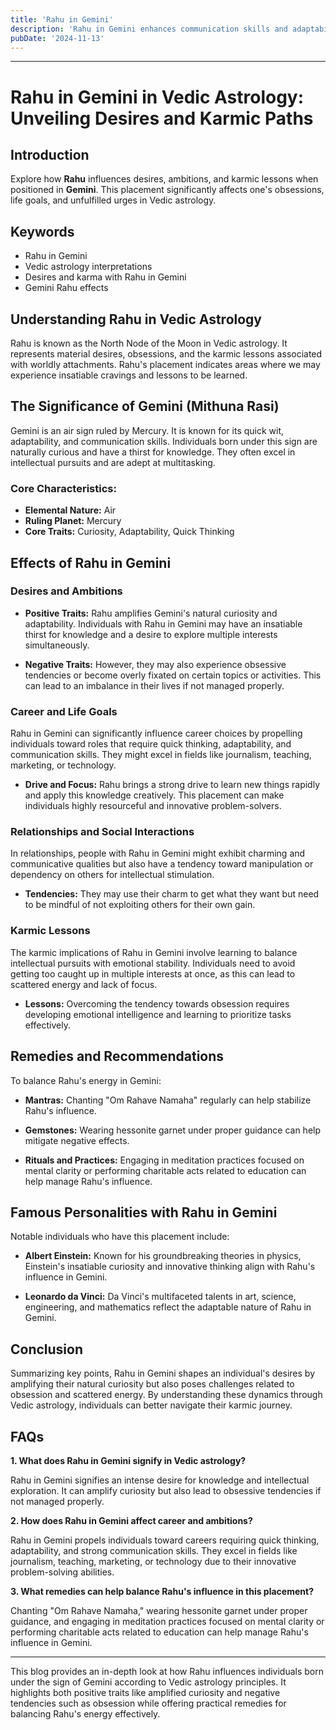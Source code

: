 ```yaml
---
title: 'Rahu in Gemini'
description: 'Rahu in Gemini enhances communication skills and adaptability. Individuals are curious, intellectually inclined, and excel in networking, but may struggle with restlessness or superficiality.'
pubDate: '2024-11-13'
---
```


---

# Rahu in Gemini in Vedic Astrology: Unveiling Desires and Karmic Paths

## Introduction

Explore how **Rahu** influences desires, ambitions, and karmic lessons when positioned in **Gemini**. This placement significantly affects one's obsessions, life goals, and unfulfilled urges in Vedic astrology.

## Keywords

- Rahu in Gemini
- Vedic astrology interpretations
- Desires and karma with Rahu in Gemini
- Gemini Rahu effects

## Understanding Rahu in Vedic Astrology

Rahu is known as the North Node of the Moon in Vedic astrology. It represents material desires, obsessions, and the karmic lessons associated with worldly attachments. Rahu's placement indicates areas where we may experience insatiable cravings and lessons to be learned.

## The Significance of Gemini (Mithuna Rasi)

Gemini is an air sign ruled by Mercury. It is known for its quick wit, adaptability, and communication skills. Individuals born under this sign are naturally curious and have a thirst for knowledge. They often excel in intellectual pursuits and are adept at multitasking.

### Core Characteristics:
- **Elemental Nature:** Air
- **Ruling Planet:** Mercury
- **Core Traits:** Curiosity, Adaptability, Quick Thinking

## Effects of Rahu in Gemini

### Desires and Ambitions

- **Positive Traits:** Rahu amplifies Gemini's natural curiosity and adaptability. Individuals with Rahu in Gemini may have an insatiable thirst for knowledge and a desire to explore multiple interests simultaneously.
  
- **Negative Traits:** However, they may also experience obsessive tendencies or become overly fixated on certain topics or activities. This can lead to an imbalance in their lives if not managed properly.

### Career and Life Goals

Rahu in Gemini can significantly influence career choices by propelling individuals toward roles that require quick thinking, adaptability, and communication skills. They might excel in fields like journalism, teaching, marketing, or technology.

- **Drive and Focus:** Rahu brings a strong drive to learn new things rapidly and apply this knowledge creatively. This placement can make individuals highly resourceful and innovative problem-solvers.

### Relationships and Social Interactions

In relationships, people with Rahu in Gemini might exhibit charming and communicative qualities but also have a tendency toward manipulation or dependency on others for intellectual stimulation.

- **Tendencies:** They may use their charm to get what they want but need to be mindful of not exploiting others for their own gain.

### Karmic Lessons

The karmic implications of Rahu in Gemini involve learning to balance intellectual pursuits with emotional stability. Individuals need to avoid getting too caught up in multiple interests at once, as this can lead to scattered energy and lack of focus.

- **Lessons:** Overcoming the tendency towards obsession requires developing emotional intelligence and learning to prioritize tasks effectively.

## Remedies and Recommendations

To balance Rahu's energy in Gemini:

- **Mantras:** Chanting "Om Rahave Namaha" regularly can help stabilize Rahu's influence.
  
- **Gemstones:** Wearing hessonite garnet under proper guidance can help mitigate negative effects.
  
- **Rituals and Practices:** Engaging in meditation practices focused on mental clarity or performing charitable acts related to education can help manage Rahu's influence.

## Famous Personalities with Rahu in Gemini

Notable individuals who have this placement include:

- **Albert Einstein:** Known for his groundbreaking theories in physics, Einstein's insatiable curiosity and innovative thinking align with Rahu's influence in Gemini.
  
- **Leonardo da Vinci:** Da Vinci's multifaceted talents in art, science, engineering, and mathematics reflect the adaptable nature of Rahu in Gemini.

## Conclusion

Summarizing key points, Rahu in Gemini shapes an individual's desires by amplifying their natural curiosity but also poses challenges related to obsession and scattered energy. By understanding these dynamics through Vedic astrology, individuals can better navigate their karmic journey.

## FAQs

**1. What does Rahu in Gemini signify in Vedic astrology?**

Rahu in Gemini signifies an intense desire for knowledge and intellectual exploration. It can amplify curiosity but also lead to obsessive tendencies if not managed properly.

**2. How does Rahu in Gemini affect career and ambitions?**

Rahu in Gemini propels individuals toward careers requiring quick thinking, adaptability, and strong communication skills. They excel in fields like journalism, teaching, marketing, or technology due to their innovative problem-solving abilities.

**3. What remedies can help balance Rahu's influence in this placement?**

Chanting "Om Rahave Namaha," wearing hessonite garnet under proper guidance, and engaging in meditation practices focused on mental clarity or performing charitable acts related to education can help manage Rahu's influence in Gemini.


---

This blog provides an in-depth look at how Rahu influences individuals born under the sign of Gemini according to Vedic astrology principles. It highlights both positive traits like amplified curiosity and negative tendencies such as obsession while offering practical remedies for balancing Rahu's energy effectively.